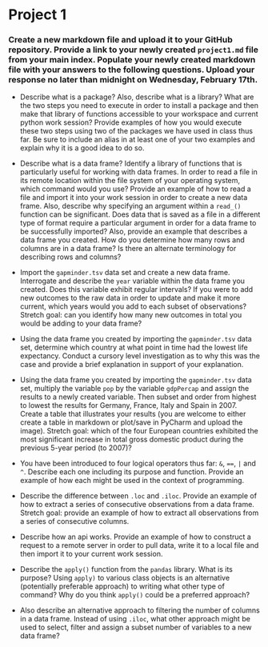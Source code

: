 # Project 1

### Create a new markdown file and upload it to your GitHub repository.  Provide a link to your newly created `project1.md` file from your main index.  Populate your newly created markdown file with your answers to the following questions.  Upload your response no later than midnight on Wednesday, February 17th.

- Describe what is a package?  Also, describe what is a library?  What are the two steps you need to execute in order to install a package and then make that library of functions accessible to your workspace and current python work session?  Provide examples of how you would execute these two steps using two of the packages we have used in class thus far. Be sure to include an alias in at least one of your two examples and explain why it is a good idea to do so.

- Describe what is a data frame? Identify a library of functions that is particularly useful for working with data frames.  In order to read a file in its remote location within the file system of your operating system, which command would you use?  Provide an example of how to read a file and import it into your work session in order to create a new data frame.  Also, describe why specifying an argument within a `read_()` function can be significant.  Does data that is saved as a file in a different type of format require a particular argument in order for a data frame to be successfully imported?  Also, provide an example that describes a data frame you created.  How do you determine how many rows and columns are in a data frame? Is there an alternate terminology for describing rows and columns?

- Import the `gapminder.tsv` data set and create a new data frame.  Interrogate and describe the `year` variable within the data frame you created.  Does this variable exhibit regular intervals?  If you were to add new outcomes to the raw data in order to update and make it more current, which years would you add to each subset of observations?  Stretch goal: can you identify how many new outcomes in total you would be adding to your data frame?

- Using the data frame you created by importing the `gapminder.tsv` data set, determine which country at what point in time had the lowest life expectancy.  Conduct a cursory level investigation as to why this was the case and provide a brief explanation in support of your explanation. 

- Using the data frame you created by importing the `gapminder.tsv` data set, multiply the variable `pop` by the variable `gdpPercap` and assign the results to a newly created variable.  Then subset and order from highest to lowest the results for Germany, France, Italy and Spain in 2007.  Create a table that illustrates your results (you are welcome to either create a table in markdown or plot/save in PyCharm and upload the image).  Stretch goal: which of the four European countries exhibited the most significant increase in total gross domestic product during the previous 5-year period (to 2007)?

- You have been introduced to four logical operators thus far: `&`, `==`, `|` and `^`.  Describe each one including its purpose and function. Provide an example of how each might be used in the context of programming.

- Describe the difference between `.loc` and `.iloc`.  Provide an example of how to extract a series of consecutive observations from a data frame.  Stretch goal: provide an example of how to extract all observations from a series of consecutive columns.

- Describe how an api works.  Provide an example of how to construct a request to a remote server in order to pull data, write it to a local file and then import it to your current work session.

- Describe the `apply()` function from the `pandas` library.  What is its purpose?  Using `apply)` to various class objects is an alternative (potentially preferable approach) to writing what other type of command? Why do you think `apply()` could be a preferred approach?

- Also describe an alternative approach to filtering the number of columns in a data frame.  Instead of using `.iloc`, what other approach might be used to select, filter and assign a subset number of variables to a new data frame?









